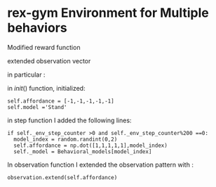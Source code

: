 # rex-gym Environment for Multiple behaviors 

Modified reward function 

extended observation vector

in particular :

in _init_() function, initialized:

```
self.affordance = [-1,-1,-1,-1,-1] 
self.model ='Stand'
```

in step function I added the following lines: 


```
if self._env_step_counter >0 and self._env_step_counter%200 ==0:
  model_index = random.randint(0,2)
  self.affordance = np.dot([1,1,1,1,1],model_index)
  self._model = Behavioral_models[model_index]
  ```
  
  In observation function I extended the observation pattern with :
  
  ```
  observation.extend(self.affordance)
  ```

